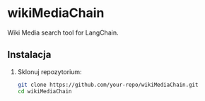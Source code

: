 # wikiMediaChain

Wiki Media search tool for LangChain.

## Instalacja
1. Sklonuj repozytorium:
   ```bash
   git clone https://github.com/your-repo/wikiMediaChain.git
   cd wikiMediaChain
   ```

